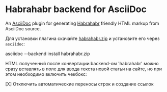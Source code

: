# Habrahabr backend for AsciiDoc

An [AsciiDoc](http://asciidoc.org/) plugin for generating
[Habrahabr](http://habrahabr.ru/) friendly HTML markup from AsciiDoc
source.

Для установки плагина скачайте
[habrahabr.zip](https://github.com/powerman/asciidoc-habrahabr-backend/releases/download/0.1.0/habrahabr.zip)
и установите его через `asciidoc`:

  asciidoc --backend install habrahabr.zip

HTML полученный после конвертации backend-ом 'habrahabr' можно сразу
вставлять в поле для ввода текста новой статьи на сайте, но при этом
необходимо включить чекбокс:

[X] Отключить автоматические переносы строк и создание ссылок 
